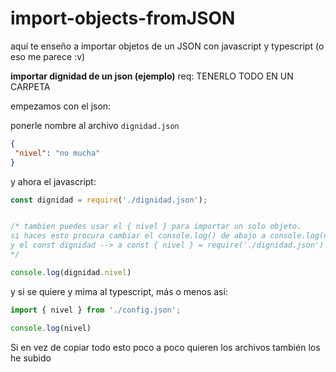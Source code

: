 # import-objects-fromJSON
aquí te enseño a importar objetos de un JSON con javascript y typescript (o eso me parece :v)

**importar dignidad de un json (ejemplo)**
req: TENERLO TODO EN UN CARPETA

empezamos con el json:

ponerle nombre al archivo `dignidad.json`
```json
{
 "nivel": "no mucha"
}
```

y ahora el javascript:
```js
const dignidad = require('./dignidad.json');


/* tambien puedes usar el { nivel } para importar un solo objeto. 
si haces esto procura cambiar el console.log() de abajo a console.log(nivel) 
y el const dignidad --> a const { nivel } = require('./dignidad.json')
*/

console.log(dignidad.nivel)
```

y si se quiere y mima al typescript, más o menos así: 
```ts
import { nivel } from './config.json';

console.log(nivel)

```

Si en vez de copiar todo esto poco a poco quieren los archivos también los he subido
